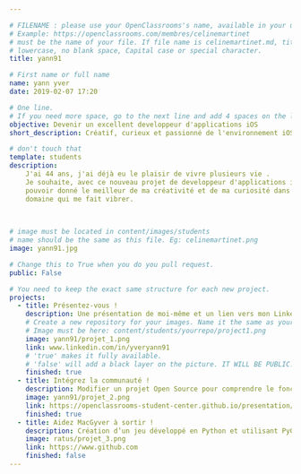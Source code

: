 ```yaml
---

# FILENAME : please use your OpenClassrooms's name, available in your url.
# Example: https://openclassrooms.com/membres/celinemartinet
# must be the name of your file. If file name is celinemartinet.md, title is celinemartinet.
# lowercase, no blank space, Capital case or special character.
title: yann91

# First name or full name
name: yann yver
date: 2019-02-07 17:20

# One line.
# If you need more space, go to the next line and add 4 spaces on the left, as in 'description'.
objective: Devenir un excellent developpeur d'applications iOS
short_description: Créatif, curieux et passionné de l'environnement iOS.

# don't touch that
template: students
description:
    J'ai 44 ans, j'ai déjà eu le plaisir de vivre plusieurs vie .
    Je souhaite, avec ce nouveau projet de developpeur d'applications iOS,
    pouvoir donné le meilleur de ma créativité et de ma curiosité dans un
    domaine qui me fait vibrer.
    
    

# image must be located in content/images/students
# name should be the same as this file. Eg: celinemartinet.png
image: yann91.jpg

# Change this to True when you do you pull request.
public: False

# You need to keep the exact same structure for each new project.
projects:
  - title: Présentez-vous !
    description: Une présentation de moi-même et un lien vers mon LinkedIn.
    # Create a new repository for your images. Name it the same as your nickname and profile picture.
    # Image must be here: content/students/yourrepo/project1.png
    image: yann91/projet_1.png
    link: www.linkedin.com/in/yveryann91
    # 'true' makes it fully available.
    # 'false' will add a black layer on the picture. IT WILL BE PUBLIC!
    finished: true
  - title: Intégrez la communauté !
    description: Modifier un projet Open Source pour comprendre le fonctionnement de Git, de Github et des pull requests. 
    image: yann91/projet_2.png
    link: https://openclassrooms-student-center.github.io/presentation/students/yan91.html
    finished: true
  - title: Aidez MacGyver à sortir !
    description: Création d’un jeu développé en Python et utilisant PyGame.
    image: ratus/projet_3.png
    link: https://www.github.com
    finished: false
---
```

